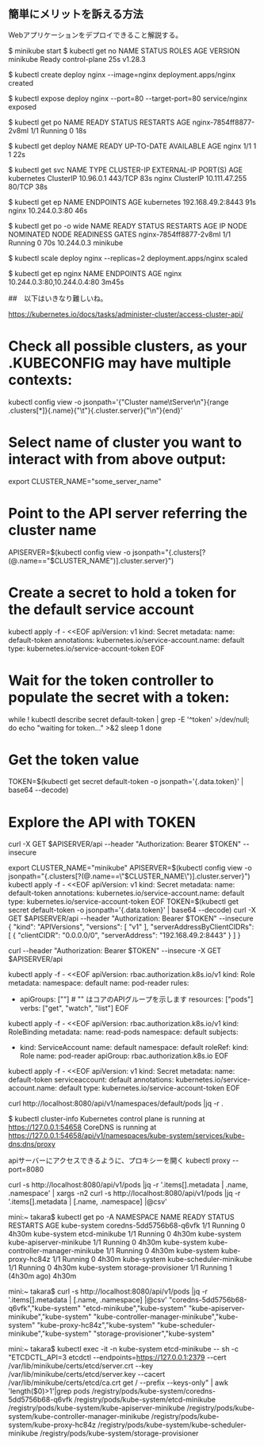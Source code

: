

## 簡単にメリットを訴える方法
Webアプリケーションをデプロイできること解説する。

$ minikube start
$ kubectl get no
NAME       STATUS   ROLES           AGE   VERSION
minikube   Ready    control-plane   25s   v1.28.3

$ kubectl create deploy nginx --image=nginx
deployment.apps/nginx created

$ kubectl expose deploy nginx --port=80 --target-port=80
service/nginx exposed

$ kubectl get po
NAME                     READY   STATUS    RESTARTS   AGE
nginx-7854ff8877-2v8ml   1/1     Running   0          18s

$ kubectl get deploy
NAME    READY   UP-TO-DATE   AVAILABLE   AGE
nginx   1/1     1            1           22s

$ kubectl get svc
NAME         TYPE        CLUSTER-IP      EXTERNAL-IP   PORT(S)   AGE
kubernetes   ClusterIP   10.96.0.1       <none>        443/TCP   83s
nginx        ClusterIP   10.111.47.255   <none>        80/TCP    38s

$ kubectl get ep
NAME         ENDPOINTS           AGE
kubernetes   192.168.49.2:8443   91s
nginx        10.244.0.3:80       46s

$ kubectl get po -o wide
NAME                     READY   STATUS    RESTARTS   AGE   IP           NODE       NOMINATED NODE   READINESS GATES
nginx-7854ff8877-2v8ml   1/1     Running   0          70s   10.244.0.3   minikube   

<none>           <none>

$ kubectl scale deploy nginx --replicas=2
deployment.apps/nginx scaled

$ kubectl get ep nginx
NAME    ENDPOINTS                     AGE
nginx   10.244.0.3:80,10.244.0.4:80   3m45s





##　以下はいきなり難しいね。

https://kubernetes.io/docs/tasks/administer-cluster/access-cluster-api/



# Check all possible clusters, as your .KUBECONFIG may have multiple contexts:
kubectl config view -o jsonpath='{"Cluster name\tServer\n"}{range .clusters[*]}{.name}{"\t"}{.cluster.server}{"\n"}{end}'

# Select name of cluster you want to interact with from above output:
export CLUSTER_NAME="some_server_name"

# Point to the API server referring the cluster name
APISERVER=$(kubectl config view -o jsonpath="{.clusters[?(@.name==\"$CLUSTER_NAME\")].cluster.server}")

# Create a secret to hold a token for the default service account
kubectl apply -f - <<EOF
apiVersion: v1
kind: Secret
metadata:
  name: default-token
  annotations:
    kubernetes.io/service-account.name: default
type: kubernetes.io/service-account-token
EOF

# Wait for the token controller to populate the secret with a token:
while ! kubectl describe secret default-token | grep -E '^token' >/dev/null; do
  echo "waiting for token..." >&2
  sleep 1
done

# Get the token value
TOKEN=$(kubectl get secret default-token -o jsonpath='{.data.token}' | base64 --decode)

# Explore the API with TOKEN
curl -X GET $APISERVER/api --header "Authorization: Bearer $TOKEN" --insecure



export CLUSTER_NAME="minikube"
APISERVER=$(kubectl config view -o jsonpath="{.clusters[?(@.name==\"$CLUSTER_NAME\")].cluster.server}")
kubectl apply -f - <<EOF
apiVersion: v1
kind: Secret
metadata:
  name: default-token
  annotations:
    kubernetes.io/service-account.name: default
type: kubernetes.io/service-account-token
EOF
TOKEN=$(kubectl get secret default-token -o jsonpath='{.data.token}' | base64 --decode)
curl -X GET $APISERVER/api --header "Authorization: Bearer $TOKEN" --insecure
{
  "kind": "APIVersions",
  "versions": [
    "v1"
  ],
  "serverAddressByClientCIDRs": [
    {
      "clientCIDR": "0.0.0.0/0",
      "serverAddress": "192.168.49.2:8443"
    }
  ]
}

curl --header "Authorization: Bearer $TOKEN" --insecure -X GET $APISERVER/api 




kubectl apply -f - <<EOF
apiVersion: rbac.authorization.k8s.io/v1
kind: Role
metadata:
  namespace: default
  name: pod-reader
rules:
- apiGroups: [""] # "" はコアのAPIグループを示します
  resources: ["pods"]
  verbs: ["get", "watch", "list"]
EOF


kubectl apply -f - <<EOF
apiVersion: rbac.authorization.k8s.io/v1
kind: RoleBinding
metadata:
  name: read-pods
  namespace: default
subjects:
- kind: ServiceAccount
  name: default
  namespace: default
roleRef:
  kind: Role
  name: pod-reader
  apiGroup: rbac.authorization.k8s.io
EOF


kubectl apply -f - <<EOF
apiVersion: v1
kind: Secret
metadata:
  name: default-token
  serviceaccount: default
  annotations:
    kubernetes.io/service-account.name: default
type: kubernetes.io/service-account-token
EOF



curl http://localhost:8080/api/v1/namespaces/default/pods |jq -r .



$ kubectl cluster-info
Kubernetes control plane is running at https://127.0.0.1:54658
CoreDNS is running at https://127.0.0.1:54658/api/v1/namespaces/kube-system/services/kube-dns:dns/proxy



apiサーバーにアクセスできるように、プロキシーを開く
kubectl proxy --port=8080 

curl -s http://localhost:8080/api/v1/pods |jq -r '.items[].metadata | .name, .namespace' | xargs -n2
curl -s http://localhost:8080/api/v1/pods |jq -r '.items[].metadata | [.name, .namespace] |@csv'






mini:~ takara$ kubectl get po -A
NAMESPACE     NAME                               READY   STATUS    RESTARTS        AGE
kube-system   coredns-5dd5756b68-q6vfk           1/1     Running   0               4h30m
kube-system   etcd-minikube                      1/1     Running   0               4h30m
kube-system   kube-apiserver-minikube            1/1     Running   0               4h30m
kube-system   kube-controller-manager-minikube   1/1     Running   0               4h30m
kube-system   kube-proxy-hc84z                   1/1     Running   0               4h30m
kube-system   kube-scheduler-minikube            1/1     Running   0               4h30m
kube-system   storage-provisioner                1/1     Running   1 (4h30m ago)   4h30m


mini:~ takara$ curl -s http://localhost:8080/api/v1/pods |jq -r '.items[].metadata | [.name, .namespace] |@csv'
"coredns-5dd5756b68-q6vfk","kube-system"
"etcd-minikube","kube-system"
"kube-apiserver-minikube","kube-system"
"kube-controller-manager-minikube","kube-system"
"kube-proxy-hc84z","kube-system"
"kube-scheduler-minikube","kube-system"
"storage-provisioner","kube-system"



mini:~ takara$ kubectl exec -it -n kube-system etcd-minikube -- sh -c "ETCDCTL_API=3 etcdctl --endpoints=https://127.0.0.1:2379 --cert /var/lib/minikube/certs/etcd/server.crt --key /var/lib/minikube/certs/etcd/server.key --cacert /var/lib/minikube/certs/etcd/ca.crt get / --prefix --keys-only" | awk 'length($0)>1'|grep pods
/registry/pods/kube-system/coredns-5dd5756b68-q6vfk
/registry/pods/kube-system/etcd-minikube
/registry/pods/kube-system/kube-apiserver-minikube
/registry/pods/kube-system/kube-controller-manager-minikube
/registry/pods/kube-system/kube-proxy-hc84z
/registry/pods/kube-system/kube-scheduler-minikube
/registry/pods/kube-system/storage-provisioner